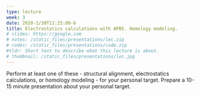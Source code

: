 ```yaml
---
type: lecture
week: 3
date: 2020-1/30T11:25:00-6
title: Electrostatics calculations with APBS. Homology modeling.
# slides: https://google.com
# notes: /static_files/presentations/lec.zip
# codes: /static_files/presentations/code.zip
#tldr: Short text to describe what this lecture is about.
# thumbnail: /static_files/presentations/lec.jpg
---
```

Perform at least one of these - structural alignment, electrostatics calculations, or homology modeling - for your personal target. Prepare a 10-15 minute presentation about your personal target.
